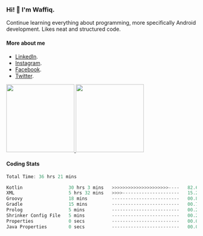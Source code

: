 ### Hi! 👋 I'm Waffiq.

Continue learning everything about programming, more specifically Android development. Likes neat and structured code.

#### More about me 
- [LinkedIn](https://www.linkedin.com/in/waffiqaziz/).
- [Instagram](https://www.instagram.com/waffiqaziz/).
- [Facebook](https://web.facebook.com/WaffiqAziz/).
- [Twitter](https://twitter.com/AzizWaffiq).

<p align="left">
<a href="https://github.com/waffiqaziz">
  <img height="180em" src="https://github-readme-stats-eight-theta.vercel.app/api?username=waffiqaziz&show_icons=true&theme=algolia&include_all_commits=true&count_private=true"/>
  <img height="180em" src="https://github-readme-stats-eight-theta.vercel.app/api/top-langs/?username=waffiqaziz&layout=compact&langs_count=8&theme=algolia"/>
</a>
</p>

#### Coding Stats
<!--START_SECTION:waka-->

```rust
Total Time: 36 hrs 21 mins

Kotlin                 30 hrs 3 mins   >>>>>>>>>>>>>>>>>>>>>----   82.67 %
XML                    5 hrs 32 mins   >>>>---------------------   15.25 %
Groovy                 18 mins         -------------------------   00.86 %
Gradle                 15 mins         -------------------------   00.72 %
Prolog                 5 mins          -------------------------   00.26 %
Shrinker Config File   5 mins          -------------------------   00.24 %
Properties             0 secs          -------------------------   00.01 %
Java Properties        0 secs          -------------------------   00.00 %
```

<!--END_SECTION:waka-->
